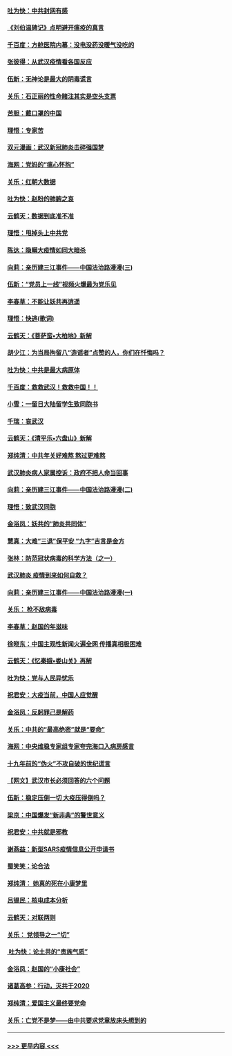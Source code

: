 #### [吐为快：中共封网有感](../pages/nsc993/n11852575.md?t=02080702) 
#### [《刘伯温碑记》点明避开瘟疫的真言](../pages/nsc993/n11852128.md?t=02080702) 
#### [千百度：方舱医院内幕：没电没药没暖气没吃的](../pages/nsc993/n11850211.md?t=02080702) 
#### [张彼得：从武汉疫情看各国反应](../pages/nsc993/n11850102.md?t=02080702) 
#### [伍新：无神论是最大的阴毒谎言](../pages/nsc993/n11846129.md?t=02080702) 
#### [关乐：石正丽的性命赌注其实是空头支票](../pages/nsc993/n11846109.md?t=02080702) 
#### [苦胆：戴口罩的中国](../pages/nsc993/n11845576.md?t=02080702) 
#### [理悟：专家苦](../pages/nsc993/n11845564.md?t=02080702) 
#### [双元漫画：武汉新冠肺炎击碎强国梦](../pages/nsc993/n11843320.md?t=02080702) 
#### [海网：党妈的“瘟心怀抱”](../pages/nsc993/n11840740.md?t=02080702) 
#### [关乐：红朝大数据](../pages/nsc993/n11840675.md?t=02080702) 
#### [吐为快：赵粉的肺腑之哀](../pages/nsc993/n11840618.md?t=02080702) 
#### [云鹤天：数据到底准不准](../pages/nsc993/n11840325.md?t=02080702) 
#### [理悟：甩掉头上中共党](../pages/nsc993/n11838826.md?t=02080702) 
#### [陈达：隐瞒大疫情如同大暗杀](../pages/nsc993/n11838771.md?t=02080702) 
#### [向莉：亲历建三江事件——中国法治路漫漫(三)](../pages/nsc993/n11831825.md?t=02080702) 
#### [伍新：“党员上一线”视频火爆最为党乐见](../pages/nsc993/n11838200.md?t=02080702) 
#### [李春草：不能让妖共再逍遥](../pages/nsc993/n11838102.md?t=02080702) 
#### [理悟：快逃(歌词)](../pages/nsc993/n11838083.md?t=02080702) 
#### [云鹤天：《菩萨蛮▪大柏地》新解](../pages/nsc993/n11838059.md?t=02080702) 
#### [胡少江：为当局拘留八“造谣者”点赞的人，你们在忏悔吗？](../pages/nsc993/n11836801.md?t=02080702) 
#### [吐为快：中共是最大病原体](../pages/nsc993/n11836748.md?t=02080702) 
#### [千百度：救救武汉！救救中国！！](../pages/nsc993/n11836145.md?t=02080702) 
#### [小雪：一留日大陆留学生致同胞书](../pages/nsc993/n11834624.md?t=02080702) 
#### [千瑞：哀武汉](../pages/nsc993/n11833647.md?t=02080702) 
#### [云鹤天：《清平乐▪六盘山》新解](../pages/nsc993/n11833611.md?t=02080702) 
#### [郑纯清：中共年关好难熬 熬过更难熬](../pages/nsc993/n11833489.md?t=02080702) 
#### [武汉肺炎病人家属控诉：政府不把人命当回事](../pages/nsc993/n11833205.md?t=02080702) 
#### [向莉：亲历建三江事件——中国法治路漫漫(二)](../pages/nsc993/n11829102.md?t=02080702) 
#### [理悟：致武汉同胞](../pages/nsc993/n11831522.md?t=02080702) 
#### [金浴凤：妖共的“肺炎共同体”](../pages/nsc993/n11829448.md?t=02080702) 
#### [慧真：大难“三退”保平安 “九字”吉言是金方](../pages/nsc993/n11829501.md?t=02080702) 
#### [张林：防范冠状病毒的科学方法（之一）](../pages/nsc993/n11828618.md?t=02080702) 
#### [武汉肺炎 疫情到来如何自救？](../pages/nsc993/n11827632.md?t=02080702) 
#### [向莉：亲历建三江事件——中国法治路漫漫(一)](../pages/nsc993/n11827190.md?t=02080702) 
#### [关乐： 枪不敌病毒](../pages/nsc993/n11826746.md?t=02080702) 
#### [李春草：赵国的年滋味](../pages/nsc993/n11826321.md?t=02080702) 
#### [徐晓东：中国主观性新闻火遍全网 传播真相极困难](../pages/nsc993/n11826508.md?t=02080702) 
#### [云鹤天：《忆秦娥▪娄山关》再解](../pages/nsc993/n11824682.md?t=02080702) 
#### [吐为快：党与人民异忧乐](../pages/nsc993/n11824660.md?t=02080702) 
#### [祝君安：大疫当前，中国人应觉醒](../pages/nsc993/n11821946.md?t=02080702) 
#### [金浴凤：反躬罪己是解药](../pages/nsc993/n11820280.md?t=02080702) 
#### [关乐：中共的“最高绝密”就是“要命”](../pages/nsc993/n11816946.md?t=02080702) 
#### [海网：中央维稳专家组专家夸完海口入病房感言](../pages/nsc993/n11815138.md?t=02080702) 
#### [十九年前的“伪火”不攻自破的世纪谎言](../pages/nsc993/n11813238.md?t=02080702) 
#### [【网文】武汉市长必须回答的六个问题](../pages/nsc993/n11813848.md?t=02080702) 
#### [伍新：稳定压倒一切 大疫压得倒吗？](../pages/nsc993/n11812634.md?t=02080702) 
#### [梁京：中国爆发“新非典”的警世意义](../pages/nsc993/n11812554.md?t=02080702) 
#### [祝君安：中共就是邪教](../pages/nsc993/n11812431.md?t=02080702) 
#### [谢燕益：新型SARS疫情信息公开申请书](../pages/nsc993/n11808840.md?t=02080702) 
#### [蜀笑笑：论合法](../pages/nsc993/n11808064.md?t=02080702) 
#### [郑纯清： 她真的死在小康梦里](../pages/nsc993/n11806623.md?t=02080702) 
#### [吕锡民：核电成本分析](../pages/nsc993/n11806284.md?t=02080702) 
#### [云鹤天：对联两则](../pages/nsc993/n11805957.md?t=02080702) 
#### [关乐： 党领导之一“切”](../pages/nsc993/n11804505.md?t=02080702) 
#### [ 吐为快：论土共的“贵族气质”](../pages/nsc993/n11804490.md?t=02080702) 
#### [金浴凤：赵国的“小康社会”](../pages/nsc993/n11804452.md?t=02080702) 
#### [诸葛高参：行动，灭共于2020](../pages/nsc993/n11804120.md?t=02080702) 
#### [郑纯清：爱国主义最终要党命](../pages/nsc993/n11802197.md?t=02080702) 
#### [关乐：亡党不是梦——由中共要求党章放床头想到的](../pages/nsc993/n11802156.md?t=02080702) 

----
#### [ >>> 更早内容 <<< ](../indexes/nsc993-earlier.md)
